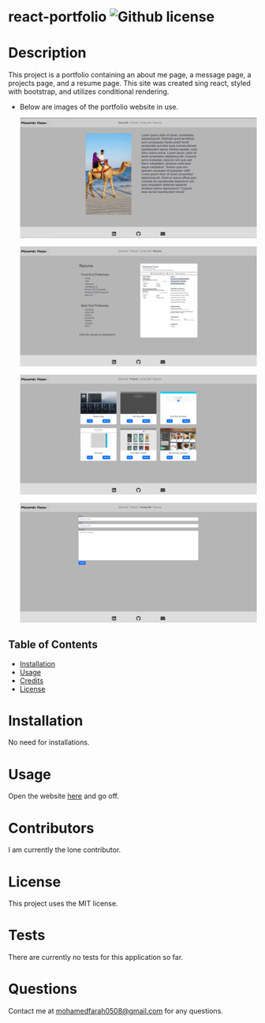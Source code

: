 # react-portfolio ![Github license](https://img.shields.io/badge/license-MIT-blue.svg)

# Description

This project is a portfolio containing an about me page, a message page, a projects page, and a resume page.
This site was created sing react, styled with bootstrap, and utilizes conditional rendering.

- Below are images of the portfolio website in use.

  ![Image of portfolio website about page](img/readme3.png)

  ![Image of portfolio website resume page](img/readme1.png)

  ![Image of portfolio website projects page](img/readme2.png)

  ![Image of portfolio website contact page](img/readme4.png)

## Table of Contents

- [Installation](#installation)
- [Usage](#usage)
- [Credits](#credits)
- [License](#license)

# Installation

No need for installations.

# Usage

Open the website [here](https://moxamadfarax.github.io/react-portfolio/) and go off.

# Contributors

I am currently the lone contributor.

# License

This project uses the MIT license.

# Tests

There are currently no tests for this application so far.

# Questions

Contact me at mohamedfarah0508@gmail.com for any questions.
